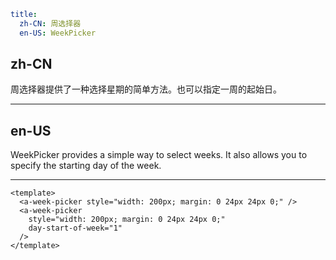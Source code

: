 ```yaml
title:
  zh-CN: 周选择器
  en-US: WeekPicker
```

## zh-CN

周选择器提供了一种选择星期的简单方法。也可以指定一周的起始日。

---

## en-US

WeekPicker provides a simple way to select weeks. It also allows you to specify the starting day of the week.

---

```vue
<template>
  <a-week-picker style="width: 200px; margin: 0 24px 24px 0;" />
  <a-week-picker
    style="width: 200px; margin: 0 24px 24px 0;"
    day-start-of-week="1"
  />
</template>
```
